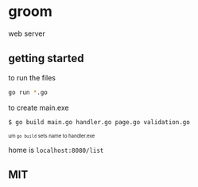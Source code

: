 # groom

web server

## getting started

to run the files

```sh
go run *.go
```

to create main.exe

```sh
$ go build main.go handler.go page.go validation.go
```
<sub><sub>um `go build` sets name to handler.exe</sub></sub>



home is `localhost:8080/list`




## MIT
